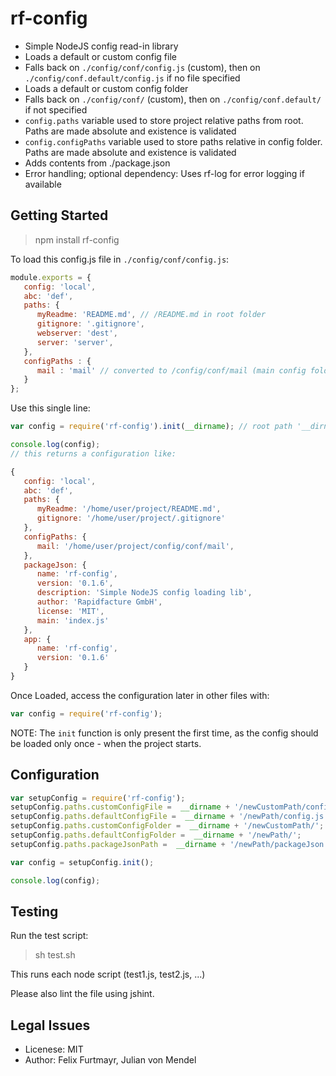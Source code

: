 # rf-config

* Simple NodeJS config read-in library
* Loads a default or custom config file
* Falls back on `./config/conf/config.js` (custom), then on `./config/conf.default/config.js` if no file specified
* Loads a default or custom config folder
* Falls back on `./config/conf/` (custom), then on `./config/conf.default/` if not specified
* `config.paths` variable used to store project relative paths from root. Paths are made absolute and existence is validated
* `config.configPaths` variable used to store paths relative in config folder. Paths are made absolute and existence is validated
* Adds contents from ./package.json
* Error handling; optional dependency: Uses rf-log for error logging if available

## Getting Started

> npm install rf-config

To load this config.js file in `./config/conf/config.js`:
```js
module.exports = {
   config: 'local',
   abc: 'def',
   paths: {
      myReadme: 'README.md', // /README.md in root folder
      gitignore: '.gitignore',
      webserver: 'dest',
      server: 'server',
   },
   configPaths : {
      mail : 'mail' // converted to /config/conf/mail (main config folder)
   }
};
```

Use this single line:

```js
var config = require('rf-config').init(__dirname); // root path '__dirname'

console.log(config);
// this returns a configuration like:

{
   config: 'local',
   abc: 'def',
   paths: {
      myReadme: '/home/user/project/README.md',
      gitignore: '/home/user/project/.gitignore'
   },
   configPaths: {
      mail: '/home/user/project/config/conf/mail',
   },
   packageJson: {
      name: 'rf-config',
      version: '0.1.6',
      description: 'Simple NodeJS config loading lib',
      author: 'Rapidfacture GmbH',
      license: 'MIT',
      main: 'index.js'
   },
   app: {
      name: 'rf-config',
      version: '0.1.6'
   }
}
```

Once Loaded, access the configuration later in other files with:
```js
var config = require('rf-config');
```
NOTE: The `init` function is only present the first time, as the config should be loaded only once - when the project starts.

## Configuration
```js
var setupConfig = require('rf-config');
setupConfig.paths.customConfigFile =  __dirname + '/newCustomPath/config.js';
setupConfig.paths.defaultConfigFile =  __dirname + '/newPath/config.js';
setupConfig.paths.customConfigFolder =  __dirname + '/newCustomPath/';
setupConfig.paths.defaultConfigFolder =  __dirname + '/newPath/';
setupConfig.paths.packageJsonPath =  __dirname + '/newPath/packageJson.json';

var config = setupConfig.init();

console.log(config);

```
## Testing
Run the test script:
> sh test.sh

This runs each node script (test1.js, test2.js, ...)


Please also lint the file using jshint.

## Legal Issues
* Licenese: MIT
* Author: Felix Furtmayr, Julian von Mendel

